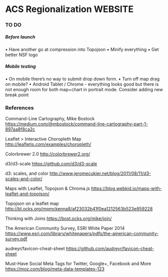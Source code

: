 # ACS Regionalization WEBSITE

### TO DO

##### Before launch
• Have another go at compression into Topojson
• Minify everything
• Get better NSF logo

##### Mobile testing
• On mobile there’s no way to submit drop down form.
• Turn off map drag on mobile?
• Android Tablet / Chrome - everything looks good but there is not enough room for both map+chart in portrait mode. Consider adding new break point



### References

Command-Line Cartography, Mike Bostock
<https://medium.com/@mbostock/command-line-cartography-part-1-897aa8f8ca2c>

Leaflet > Interactive Choropleth Map
<http://leafletjs.com/examples/choropleth/>

Colorbrewer 2.0
<http://colorbrewer2.org/>

d3/d3-scale
<https://github.com/d3/d3-scale>

d3: scales, and color
<http://www.jeromecukier.net/blog/2011/08/11/d3-scales-and-color/>

Maps with Leaflet, Topojson & Chroma.js
<https://blog.webkid.io/maps-with-leaflet-and-topojson/>

Topojson on a leaflet map
<http://bl.ocks.org/mpmckenna8/af23032b41f0ea1212563b523e859228>

Thinking with Joins
<https://bost.ocks.org/mike/join/>

The American Community Survey, ESRI White Paper 2014
<https://www.esri.com/library/whitepapers/pdfs/the-american-community-survey.pdf>

audreyr/favicon-cheat-sheet
<https://github.com/audreyr/favicon-cheat-sheet>

Must-Have Social Meta Tags for Twitter, Google+, Facebook and More
<https://moz.com/blog/meta-data-templates-123>
